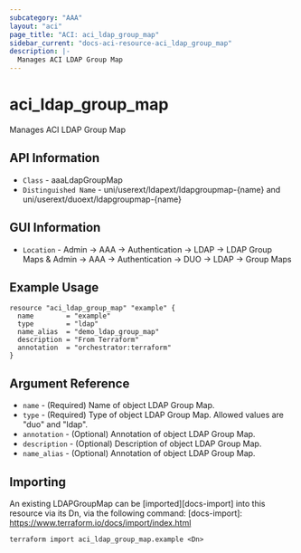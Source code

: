 ```yaml
---
subcategory: "AAA"
layout: "aci"
page_title: "ACI: aci_ldap_group_map"
sidebar_current: "docs-aci-resource-aci_ldap_group_map"
description: |-
  Manages ACI LDAP Group Map
---
```


# aci_ldap_group_map #

Manages ACI LDAP Group Map

## API Information ##

* `Class` - aaaLdapGroupMap
* `Distinguished Name` - uni/userext/ldapext/ldapgroupmap-{name} and uni/userext/duoext/ldapgroupmap-{name}

## GUI Information ##

* `Location` - Admin -> AAA -> Authentication -> LDAP -> LDAP Group Maps & Admin -> AAA -> Authentication -> DUO -> LDAP -> Group Maps


## Example Usage ##

```hcl
resource "aci_ldap_group_map" "example" {
  name        = "example"
  type        = "ldap"
  name_alias  = "demo_ldap_group_map"
  description = "From Terraform"
  annotation  = "orchestrator:terraform"
}
```

## Argument Reference ##


* `name` - (Required) Name of object LDAP Group Map.
* `type` - (Required) Type of object LDAP Group Map. Allowed values are "duo" and "ldap".
* `annotation` - (Optional) Annotation of object LDAP Group Map.
* `description` - (Optional) Description of object LDAP Group Map.
* `name_alias` - (Optional) Annotation of object LDAP Group Map.



## Importing ##

An existing LDAPGroupMap can be [imported][docs-import] into this resource via its Dn, via the following command:
[docs-import]: https://www.terraform.io/docs/import/index.html


```
terraform import aci_ldap_group_map.example <Dn>
```